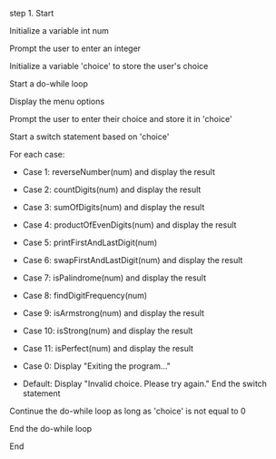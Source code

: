 step 1. Start

Initialize a variable int num

Prompt the user to enter an integer

Initialize a variable 'choice' to store the user's choice

Start a do-while loop

Display the menu options

Prompt the user to enter their choice and store it in 'choice'

Start a switch statement based on 'choice'

For each case:

- Case 1: reverseNumber(num) and display the result

- Case 2: countDigits(num) and display the result

- Case 3: sumOfDigits(num) and display the result

- Case 4: productOfEvenDigits(num) and display the result

- Case 5: printFirstAndLastDigit(num) 

- Case 6: swapFirstAndLastDigit(num) and display the result

- Case 7: isPalindrome(num) and display the result

- Case 8: findDigitFrequency(num) 

- Case 9: isArmstrong(num) and display the result

- Case 10: isStrong(num) and display the result

- Case 11: isPerfect(num) and display the result

- Case 0: Display "Exiting the program..."

- Default: Display "Invalid choice. Please try again."
End the switch statement

Continue the do-while loop as long as 'choice' is not equal to 0

End the do-while loop

End
